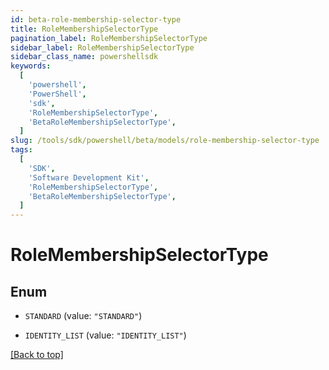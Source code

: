 ```yaml
---
id: beta-role-membership-selector-type
title: RoleMembershipSelectorType
pagination_label: RoleMembershipSelectorType
sidebar_label: RoleMembershipSelectorType
sidebar_class_name: powershellsdk
keywords:
  [
    'powershell',
    'PowerShell',
    'sdk',
    'RoleMembershipSelectorType',
    'BetaRoleMembershipSelectorType',
  ]
slug: /tools/sdk/powershell/beta/models/role-membership-selector-type
tags:
  [
    'SDK',
    'Software Development Kit',
    'RoleMembershipSelectorType',
    'BetaRoleMembershipSelectorType',
  ]
---
```


# RoleMembershipSelectorType

## Enum

- `STANDARD` (value: `"STANDARD"`)

- `IDENTITY_LIST` (value: `"IDENTITY_LIST"`)

[[Back to top]](#)
